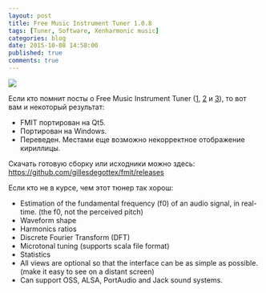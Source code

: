 ```yaml
---
layout: post
title: Free Music Instrument Tuner 1.0.8
tags: [Tuner, Software, Xenharmonic music]
categories: blog
date: 2015-10-08 14:58:00
published: true
comments: true
---
```

![](https://pp.vk.me/c627126/v627126400/378c/ANe_azcNpe0.jpg)

Если кто помнит посты о Free Music Instrument Tuner ([1](https://vk.com/wall-1681186_670), [2](https://vk.com/wall2545517_103716) и [3](https://omega9.github.io/fmit/)), то вот вам и некоторый результат:

- FMIT портирован на Qt5.
- Портирован на Windows.
- Переведен. Местами еще возможно некорректное отображение кириллицы.

Скачать готовую сборку или исходники можно здесь:
https://github.com/gillesdegottex/fmit/releases

Если кто не в курсе, чем этот тюнер так хорош:

- Estimation of the fundamental frequency (f0) of an audio signal, in real-time.
(the f0, not the perceived pitch)
- Waveform shape
- Harmonics ratios
- Discrete Fourier Transform (DFT)
- Microtonal tuning (supports scala file format)
- Statistics
- All views are optional so that the interface can be as simple as possible.
(make it easy to see on a distant screen)
- Can support OSS, ALSA, PortAudio and Jack sound systems.
